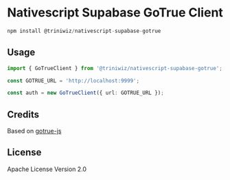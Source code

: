 # Nativescript Supabase GoTrue Client

```javascript
npm install @triniwiz/nativescript-supabase-gotrue
```

## Usage

```ts
import { GoTrueClient } from '@triniwiz/nativescript-supabase-gotrue';

const GOTRUE_URL = 'http://localhost:9999';

const auth = new GoTrueClient({ url: GOTRUE_URL });
```

## Credits

Based on [gotrue-js](https://github.com/supabase/gotrue-js)

## License

Apache License Version 2.0
